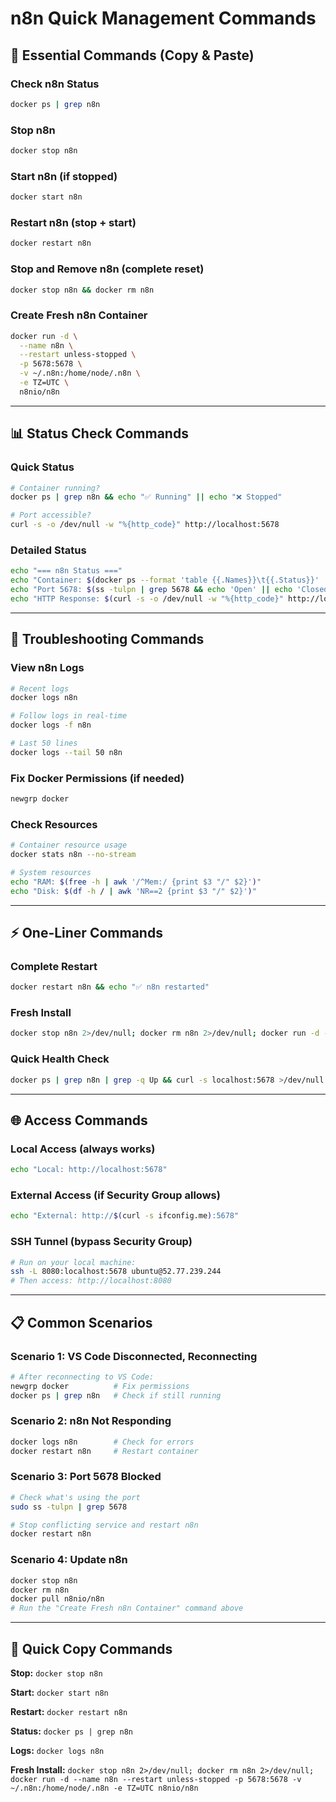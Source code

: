 # n8n Quick Management Commands

## 🚀 **Essential Commands (Copy & Paste)**

### **Check n8n Status**
```bash
docker ps | grep n8n
```

### **Stop n8n**
```bash
docker stop n8n
```

### **Start n8n** (if stopped)
```bash
docker start n8n
```

### **Restart n8n** (stop + start)
```bash
docker restart n8n
```

### **Stop and Remove n8n** (complete reset)
```bash
docker stop n8n && docker rm n8n
```

### **Create Fresh n8n Container**
```bash
docker run -d \
  --name n8n \
  --restart unless-stopped \
  -p 5678:5678 \
  -v ~/.n8n:/home/node/.n8n \
  -e TZ=UTC \
  n8nio/n8n
```

---

## 📊 **Status Check Commands**

### **Quick Status**
```bash
# Container running?
docker ps | grep n8n && echo "✅ Running" || echo "❌ Stopped"

# Port accessible?
curl -s -o /dev/null -w "%{http_code}" http://localhost:5678
```

### **Detailed Status**
```bash
echo "=== n8n Status ==="
echo "Container: $(docker ps --format 'table {{.Names}}\t{{.Status}}' | grep n8n || echo 'Not running')"
echo "Port 5678: $(ss -tulpn | grep 5678 && echo 'Open' || echo 'Closed')"
echo "HTTP Response: $(curl -s -o /dev/null -w "%{http_code}" http://localhost:5678)"
```

---

## 🔧 **Troubleshooting Commands**

### **View n8n Logs**
```bash
# Recent logs
docker logs n8n

# Follow logs in real-time
docker logs -f n8n

# Last 50 lines
docker logs --tail 50 n8n
```

### **Fix Docker Permissions** (if needed)
```bash
newgrp docker
```

### **Check Resources**
```bash
# Container resource usage
docker stats n8n --no-stream

# System resources
echo "RAM: $(free -h | awk '/^Mem:/ {print $3 "/" $2}')"
echo "Disk: $(df -h / | awk 'NR==2 {print $3 "/" $2}')"
```

---

## ⚡ **One-Liner Commands**

### **Complete Restart**
```bash
docker restart n8n && echo "✅ n8n restarted"
```

### **Fresh Install**
```bash
docker stop n8n 2>/dev/null; docker rm n8n 2>/dev/null; docker run -d --name n8n --restart unless-stopped -p 5678:5678 -v ~/.n8n:/home/node/.n8n -e TZ=UTC n8nio/n8n && echo "✅ Fresh n8n container created"
```

### **Quick Health Check**
```bash
docker ps | grep n8n | grep -q Up && curl -s localhost:5678 >/dev/null && echo "✅ n8n healthy" || echo "❌ n8n problem"
```

---

## 🌐 **Access Commands**

### **Local Access** (always works)
```bash
echo "Local: http://localhost:5678"
```

### **External Access** (if Security Group allows)
```bash
echo "External: http://$(curl -s ifconfig.me):5678"
```

### **SSH Tunnel** (bypass Security Group)
```bash
# Run on your local machine:
ssh -L 8080:localhost:5678 ubuntu@52.77.239.244
# Then access: http://localhost:8080
```

---

## 📋 **Common Scenarios**

### **Scenario 1: VS Code Disconnected, Reconnecting**
```bash
# After reconnecting to VS Code:
newgrp docker          # Fix permissions
docker ps | grep n8n   # Check if still running
```

### **Scenario 2: n8n Not Responding**
```bash
docker logs n8n        # Check for errors
docker restart n8n     # Restart container
```

### **Scenario 3: Port 5678 Blocked**
```bash
# Check what's using the port
sudo ss -tulpn | grep 5678

# Stop conflicting service and restart n8n
docker restart n8n
```

### **Scenario 4: Update n8n**
```bash
docker stop n8n
docker rm n8n
docker pull n8nio/n8n
# Run the "Create Fresh n8n Container" command above
```

---

## 🎯 **Quick Copy Commands**

**Stop:** `docker stop n8n`

**Start:** `docker start n8n`

**Restart:** `docker restart n8n`

**Status:** `docker ps | grep n8n`

**Logs:** `docker logs n8n`

**Fresh Install:** `docker stop n8n 2>/dev/null; docker rm n8n 2>/dev/null; docker run -d --name n8n --restart unless-stopped -p 5678:5678 -v ~/.n8n:/home/node/.n8n -e TZ=UTC n8nio/n8n`